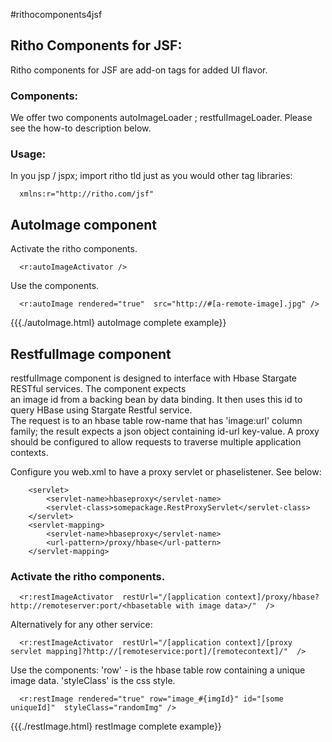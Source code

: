 #rithocomponents4jsf

 
## Ritho Components for JSF:


  Ritho components for JSF are add-on tags for added UI flavor.

### Components:
 
  We offer two components autoImageLoader ; restfulImageLoader. Please see the how-to description below.
  
### Usage:

  In you jsp / jspx; import ritho tld just as you would other tag libraries:
  
````
  xmlns:r="http://ritho.com/jsf"
````

## AutoImage component
 
  Activate the ritho components.

````
  <r:autoImageActivator />
````

  Use the components.

````
  <r:autoImage rendered="true"  src="http://#[a-remote-image].jpg" />
````

  {{{./autoImage.html} autoImage complete example}}

## RestfulImage component 
 
  restfulImage component is designed to interface with Hbase Stargate RESTful services. The component expects \
  an image id from a backing bean by data binding. It then uses this id to query HBase using Stargate Restful service.\
  The request is to an hbase table row-name that has 'image:url' column family; the result expects a json object containing  id-url key-value.
  A proxy should be configured to allow requests to traverse multiple application contexts.  
 
  Configure you web.xml to have a proxy servlet or phaselistener. See below:
  
````
	<servlet>
		<servlet-name>hbaseproxy</servlet-name>
		<servlet-class>somepackage.RestProxyServlet</servlet-class>
	</servlet>
	<servlet-mapping>
		<servlet-name>hbaseproxy</servlet-name>
		<url-pattern>/proxy/hbase</url-pattern>
	</servlet-mapping>
````
  
### Activate the ritho components.

````
  <r:restImageActivator  restUrl="/[application context]/proxy/hbase?http://remoteserver:port/<hbasetable with image data>/"  />
````

  Alternatively for any other service:
  
````
  <r:restImageActivator  restUrl="/[application context]/[proxy servlet mapping]?http://[remoteservice:port]/[remotecontext]/"  />
````

  Use the components: 'row' - is the hbase table row containing a unique image data. 'styleClass' is the css style.

````
  <r:restImage rendered="true" row="image_#{imgId}" id="[some uniqueId]"  styleClass="randomImg" />
````

  {{{./restImage.html} restImage complete example}}  
